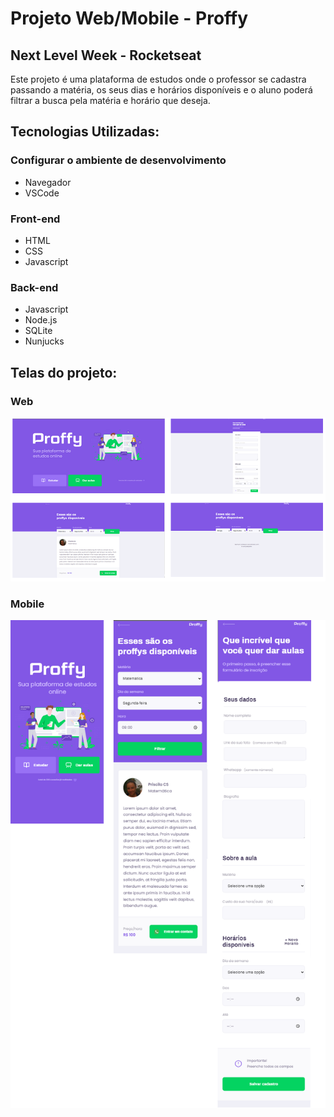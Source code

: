 # Projeto Web/Mobile - Proffy

## Next Level Week - Rocketseat

Este projeto é uma plataforma de estudos onde o professor se cadastra passando a matéria, os seus dias e horários disponíveis e o aluno poderá filtrar a busca pela matéria e horário que deseja.

## Tecnologias Utilizadas:

###    Configurar o ambiente de desenvolvimento
* Navegador
* VSCode

###    Front-end
* HTML
* CSS
* Javascript

###    Back-end
* Javascript
* Node.js
* SQLite
* Nunjucks

## Telas do projeto:

### Web
![paginas_web](https://github.com/SuayMack/ProjetoWeb/blob/master/img-git/web.png) 

### Mobile
![paginas_mobile](https://github.com/SuayMack/ProjetoWeb/blob/master/img-git/mobile.png)
